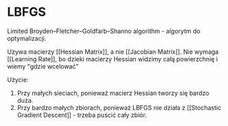 # LBFGS

Limited Broyden–Fletcher–Goldfarb–Shanno algorithm - algorytm do optymalizacji.

Uzywa macierzy [[Hessian Matrix]], a nie [[Jacobian Matrix]]. Nie wymaga [[Learning Rate]], bo dzieki macierzy Hessian widzimy całą powierzchnię i wiemy "gdzie wcelować"

Użycie:

1. Przy małych sieciach, ponieważ macierz Hessian tworzy się bardzo duża.
2. Przy bardzo małych zbiorach, ponieważ LBFGS nie działa z [[Stochastic Gradient Descent]] - trzeba puścić cały zbiór.